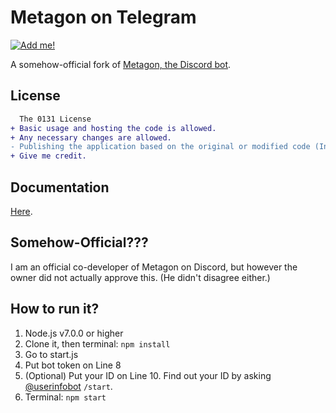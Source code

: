 # Metagon on Telegram
[![Add me!](https://img.shields.io/badge/telegram-%40metagon__bot-0088cc.svg)](http://telegram.me/metagon_bot)

A somehow-official fork of [Metagon, the Discord bot](http://metagon.tk).

## License
```diff
  The 0131 License
+ Basic usage and hosting the code is allowed.
+ Any necessary changes are allowed.
- Publishing the application based on the original or modified code (In this case, making your Metagon-based bot public) is not allowed without direct permission from the original author.
+ Give me credit.
```

## Documentation
[Here](https://github.com/austinhuang0131/metagon-telegram/wiki).

## Somehow-Official???
I am an official co-developer of Metagon on Discord, but however the owner did not actually approve this. (He didn't disagree either.)

## How to run it?
1. Node.js v7.0.0 or higher
2. Clone it, then terminal: `npm install`
3. Go to start.js
4. Put bot token on Line 8
5. (Optional) Put your ID on Line 10. Find out your ID by asking [@userinfobot](https://telegram.me/userinfobot) `/start`.
6. Terminal: `npm start`
